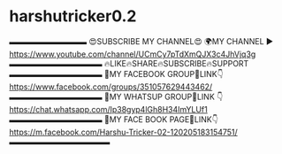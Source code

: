 # harshutricker0.2
▬▬▬▬▬▬▬▬▬▬ 😍SUBSCRIBE MY CHANNEL😍 🌍MY CHANNEL ▶️ https://www.youtube.com/channel/UCmCy7pTdXmQJX3c4JhVjq3g ▬▬▬▬▬▬▬▬▬▬▬▬ 🔥LIKE🔥SHARE🔥SUBSCRIBE🔥SUPPORT ▬▬▬▬▬▬▬▬▬▬▬▬ 🔴MY FACEBOOK GROUP🔗LINK👇 https://www.facebook.com/groups/351057629443462/ ▬▬▬▬▬▬▬▬▬▬▬▬ 🔴MY WHATSUP  GROUP🔗LINK 👇  https://chat.whatsapp.com/Ip38gyp4lGh8H34ImYLUf1 ▬▬▬▬▬▬▬▬▬▬▬▬ 🔴MY FACE BOOK PAGE🔗LINK👇  https://m.facebook.com/Harshu-Tricker-02-120205183154751/ ▬▬▬▬▬▬▬▬▬▬▬▬▬
